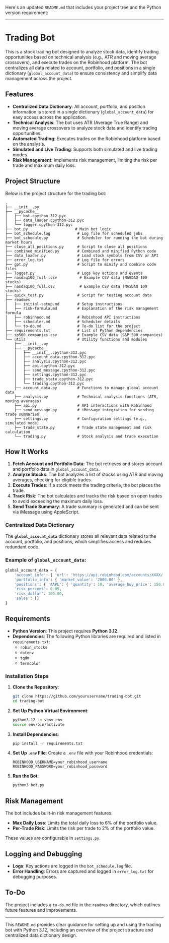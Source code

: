 Here's an updated `README.md` that includes your project tree and the Python version requirement:

---

# Trading Bot

This is a stock trading bot designed to analyze stock data, identify trading opportunities based on technical analysis (e.g., ATR and moving average crossovers), and execute trades on the Robinhood platform. The bot centralizes all data related to account, portfolio, and positions in a single dictionary (`global_account_data`) to ensure consistency and simplify data management across the project.

## Features

-   **Centralized Data Dictionary**: All account, portfolio, and position information is stored in a single dictionary (`global_account_data`) for easy access across the application.
-   **Technical Analysis**: The bot uses ATR (Average True Range) and moving average crossovers to analyze stock data and identify trading opportunities.
-   **Automated Trading**: Executes trades on the Robinhood platform based on the analysis.
-   **Simulated and Live Trading**: Supports both simulated and live trading modes.
-   **Risk Management**: Implements risk management, limiting the risk per trade and maximum daily loss.

## Project Structure

Below is the project structure for the trading bot:

```
.
├── __init__.py
├── __pycache__
│   ├── bot.cpython-312.pyc
│   ├── data_loader.cpython-312.pyc
│   └── logger.cpython-312.pyc
├── bot.py                     # Main bot logic
├── bot_schedule.log            # Log file for scheduled jobs
├── bot_schedule.py             # Scheduler for running the bot during market hours
├── close_all_positions.py      # Script to close all positions
├── combined_minified.py        # Combined and minified Python code
├── data_loader.py              # Load stock symbols from CSV or API
├── error_log.txt               # Log file for errors
├── gpt.py                      # Script to minify and combine code files
├── logger.py                   # Logs key actions and events
├── nasdaq100_full-.csv          # Example CSV data (NASDAQ 100 stocks)
├── nasdaq100_full.csv           # Example CSV data (NASDAQ 100 stocks)
├── quick_test.py               # Script for testing account data
├── readmes
│   ├── initial-setup.md        # Setup instructions
│   ├── risk-formula.md         # Explanation of the risk management formula
│   ├── robinhood.md            # Robinhood API instructions
│   ├── scheduler.md            # Scheduler details
│   └── to-do.md                # To-do list for the project
├── requirements.txt            # List of Python dependencies
├── sp500_companies.csv         # Example CSV data (S&P 500 companies)
└── utils                       # Utility functions and modules
    ├── __init__.py
    ├── __pycache__
    │   ├── __init__.cpython-312.pyc
    │   ├── account_data.cpython-312.pyc
    │   ├── analysis.cpython-312.pyc
    │   ├── api.cpython-312.pyc
    │   ├── send_message.cpython-312.pyc
    │   ├── settings.cpython-312.pyc
    │   ├── trade_state.cpython-312.pyc
    │   └── trading.cpython-312.pyc
    ├── account_data.py         # Functions to manage global account data
    ├── analysis.py             # Technical analysis functions (ATR, moving averages)
    ├── api.py                  # API interactions with Robinhood
    ├── send_message.py         # iMessage integration for sending trade summaries
    ├── settings.py             # Configuration settings (e.g., simulated mode)
    ├── trade_state.py          # Trade state management and risk calculation
    └── trading.py              # Stock analysis and trade execution
```

## How It Works

1. **Fetch Account and Portfolio Data**: The bot retrieves and stores account and portfolio data in `global_account_data`.
2. **Analyze Stocks**: The bot analyzes a list of stocks using ATR and moving averages, checking for eligible trades.
3. **Execute Trades**: If a stock meets the trading criteria, the bot places the trade.
4. **Track Risk**: The bot calculates and tracks the risk based on open trades to avoid exceeding the maximum daily loss.
5. **Send Trade Summary**: A trade summary is generated and can be sent via iMessage using AppleScript.

### Centralized Data Dictionary

The **`global_account_data`** dictionary stores all relevant data related to the account, portfolio, and positions, which simplifies access and reduces redundant code.

### Example of `global_account_data`:

```python
global_account_data = {
    'account_info': { 'url': 'https://api.robinhood.com/accounts/XXXX/' },
    'portfolio_info': { 'market_value': '2000.00' },
    'positions': { 'AAPL': { 'quantity': 10, 'average_buy_price': 150.00 } },
    'risk_percent': 0.05,
    'risk_dollar': 100.00,
    'sales': []
}
```

## Requirements

-   **Python Version**: This project requires **Python 3.12**.
-   **Dependencies**: The following Python libraries are required and listed in `requirements.txt`:
    -   `robin_stocks`
    -   `dotenv`
    -   `tqdm`
    -   `termcolor`

### Installation Steps

1. **Clone the Repository**:

    ```bash
    git clone https://github.com/yourusername/trading-bot.git
    cd trading-bot
    ```

2. **Set Up Python Virtual Environment**:

    ```bash
    python3.12 -m venv env
    source env/bin/activate
    ```

3. **Install Dependencies**:

    ```bash
    pip install -r requirements.txt
    ```

4. **Set Up `.env` File**:
   Create a `.env` file with your Robinhood credentials:

    ```
    ROBINHOOD_USERNAME=your_robinhood_username
    ROBINHOOD_PASSWORD=your_robinhood_password
    ```

5. **Run the Bot**:
    ```bash
    python3 bot.py
    ```

## Risk Management

The bot includes built-in risk management features:

-   **Max Daily Loss**: Limits the total daily loss to 6% of the portfolio value.
-   **Per-Trade Risk**: Limits the risk per trade to 2% of the portfolio value.

These values are configurable in `settings.py`.

## Logging and Debugging

-   **Logs**: Key actions are logged in the `bot_schedule.log` file.
-   **Error Handling**: Errors are captured and logged in `error_log.txt` for debugging purposes.

## To-Do

The project includes a `to-do.md` file in the `readmes` directory, which outlines future features and improvements.

---

This `README.md` provides clear guidance for setting up and using the trading bot with Python 3.12, including an overview of the project structure and centralized data dictionary design.
